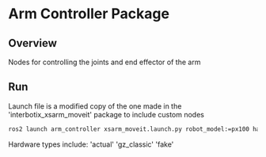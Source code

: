 # Arm Controller Package

## Overview
Nodes for controlling the joints and end effector of the arm

## Run
Launch file is a modified copy of the one made in the 'interbotix_xsarm_moveit' package to include custom nodes

```bash
ros2 launch arm_controller xsarm_moveit.launch.py robot_model:=px100 hardware_type:=actual
```

Hardware types include: 'actual' 'gz_classic' 'fake'